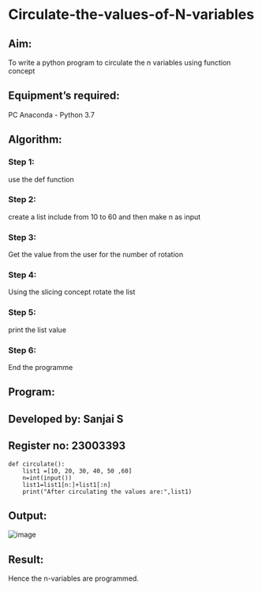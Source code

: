 # Circulate-the-values-of-N-variables
## Aim:
To write a python program to circulate the n variables using function concept
## Equipment’s required:
PC
Anaconda - Python 3.7
## Algorithm: 
### Step 1: 
use the def function

### Step 2: 
create a list include from 10 to 60 and then make n as input 

### Step 3: 
Get the value from the user for the number of rotation

### Step 4: 
Using the slicing concept rotate the list

### Step 5: 
print the list value

### Step 6: 
End the programme

## Program:
## Developed by: Sanjai S
## Register no: 23003393
~~~
def circulate():
    list1 =[10, 20, 30, 40, 50 ,60]
    n=int(input())
    list1=list1[n:]+list1[:n]
    print("After circulating the values are:",list1)
~~~

## Output:

![image](https://github.com/Sanjaikee/Circulate-the-values-of-N-variables/assets/150231888/bdc0b102-4428-4b9e-8dfb-24c228fc0248)


## Result:
Hence the n-variables are programmed.
